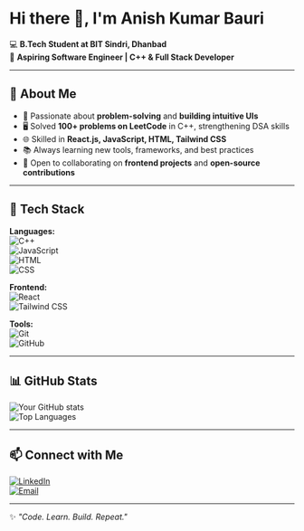 # Hi there 👋, I'm Anish Kumar Bauri

💻 **B.Tech Student at BIT Sindri, Dhanbad**  
🚀 **Aspiring Software Engineer | C++ & Full Stack Developer**  

---

## 🔹 About Me
- 🎯 Passionate about **problem-solving** and **building intuitive UIs**  
- 🖥️ Solved **100+ problems on LeetCode** in C++, strengthening DSA skills  
- 🌐 Skilled in **React.js, JavaScript, HTML, Tailwind CSS**  
- 📚 Always learning new tools, frameworks, and best practices  
- 🤝 Open to collaborating on **frontend projects** and **open-source contributions**  

---

## 🔹 Tech Stack
**Languages:**  
![C++](https://img.shields.io/badge/C++-00599C?style=flat&logo=c%2B%2B&logoColor=white)  
![JavaScript](https://img.shields.io/badge/JavaScript-F7DF1E?style=flat&logo=javascript&logoColor=black)  
![HTML](https://img.shields.io/badge/HTML5-E34F26?style=flat&logo=html5&logoColor=white)  
![CSS](https://img.shields.io/badge/CSS3-1572B6?style=flat&logo=css3&logoColor=white)  

**Frontend:**  
![React](https://img.shields.io/badge/React-20232A?style=flat&logo=react&logoColor=61DAFB)  
![Tailwind CSS](https://img.shields.io/badge/Tailwind_CSS-38B2AC?style=flat&logo=tailwind-css&logoColor=white)  

**Tools:**  
![Git](https://img.shields.io/badge/Git-F05032?style=flat&logo=git&logoColor=white)  
![GitHub](https://img.shields.io/badge/GitHub-181717?style=flat&logo=github&logoColor=white)  

---

## 📊 GitHub Stats
![Your GitHub stats](https://github-readme-stats.vercel.app/api?username=anishbauri&show_icons=true&theme=radical)  
![Top Languages](https://github-readme-stats.vercel.app/api/top-langs/?username=anishbauri&layout=compact&theme=radical)  

---

## 📫 Connect with Me
[![LinkedIn](https://img.shields.io/badge/LinkedIn-blue?style=flat&logo=linkedin)](https://linkedin.com/in/anish-bauri-39380b37a/)  
[![Email](https://img.shields.io/badge/Email-D14836?style=flat&logo=gmail&logoColor=white)](mailto:anishbauri984@gmail.com)  

---
✨ *"Code. Learn. Build. Repeat."*
